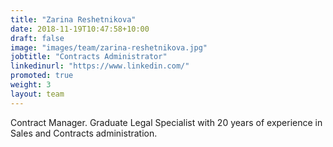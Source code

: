 ```yaml
---
title: "Zarina Reshetnikova"
date: 2018-11-19T10:47:58+10:00
draft: false
image: "images/team/zarina-reshetnikova.jpg"
jobtitle: "Contracts Administrator"
linkedinurl: "https://www.linkedin.com/"
promoted: true
weight: 3
layout: team
---
```

Contract Manager. Graduate Legal Specialist with 20 years of experience in Sales and Contracts administration.  